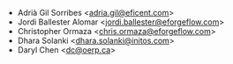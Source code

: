 - Adrià Gil Sorribes \<<adria.gil@eficent.com>\>
- Jordi Ballester Alomar \<<jordi.ballester@eforgeflow.com>\>
- Christopher Ormaza \<<chris.ormaza@eforgeflow.com>\>
- Dhara Solanki \<<dhara.solanki@initos.com>\>
- Daryl Chen \<<dc@oerp.ca>\>
